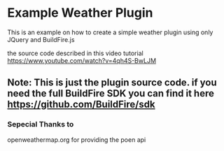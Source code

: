 # Example Weather Plugin
This is an example on how to create a simple weather plugin using only JQuery and BuildFire.js

the source code described in this video tutorial https://www.youtube.com/watch?v=4qh4S-BwLJM

## Note: This is just the plugin source code. if you need the full BuildFire SDK you can find it here https://github.com/BuildFire/sdk

### Sepecial Thanks to 
openweathermap.org for providing the poen api
